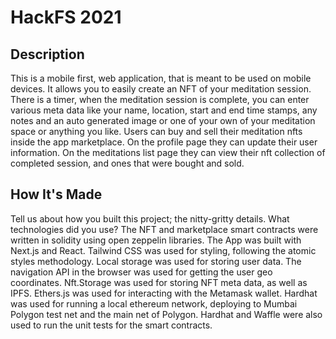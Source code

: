 # HackFS 2021


## Description
This is a mobile first, web application, that is meant to be used on mobile devices. It allows you to easily create an NFT of your meditation session. There is a timer, when the meditation session is complete, you can enter various meta data like your name, location, start and end time stamps, any notes and an auto generated image or one  of your own of your meditation space or anything you like. Users can buy and sell their meditation nfts inside the app marketplace. On the profile page they can update their user information. On the meditations list page they can view their nft collection of completed session, and ones that were bought and sold.


## How It's Made
Tell us about how you built this project; the nitty-gritty details. What technologies did you use?
The NFT and marketplace smart contracts were written in solidity using open zeppelin libraries. The App was built with Next.js and React. Tailwind CSS was used for styling, following the atomic styles methodology. Local storage was used for storing  user data. The navigation API  in the browser was used for getting the user geo coordinates. Nft.Storage was used for storing NFT meta data, as well as IPFS. Ethers.js was used for interacting with the Metamask wallet. Hardhat was used for running a local ethereum network, deploying  to Mumbai Polygon test net and the main net of Polygon. Hardhat and Waffle were also used to run the unit tests for the smart contracts.
